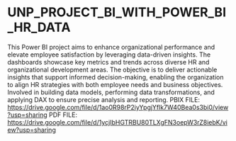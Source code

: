 # UNP_PROJECT_BI_WITH_POWER_BI_HR_DATA
This Power BI project aims to enhance organizational performance and elevate employee satisfaction by leveraging data-driven insights.
The dashboards showcase key metrics and trends across diverse HR and organizational development areas.
The objective is to deliver actionable insights that support informed decision-making, enabling the organization to align HR strategies with both employee needs and business objectives.
Involved in building data models, performing data transformations, and applying DAX to ensure precise analysis and reporting.
PBIX FILE: https://drive.google.com/file/d/1ao0R98rP2iyYpgjYflk7W40Bea0s3bi0/view?usp=sharing
PDF FILE: https://drive.google.com/file/d/1ycjIbHGTRBU80TLXgFN3oepW3rZ8iebK/view?usp=sharing
